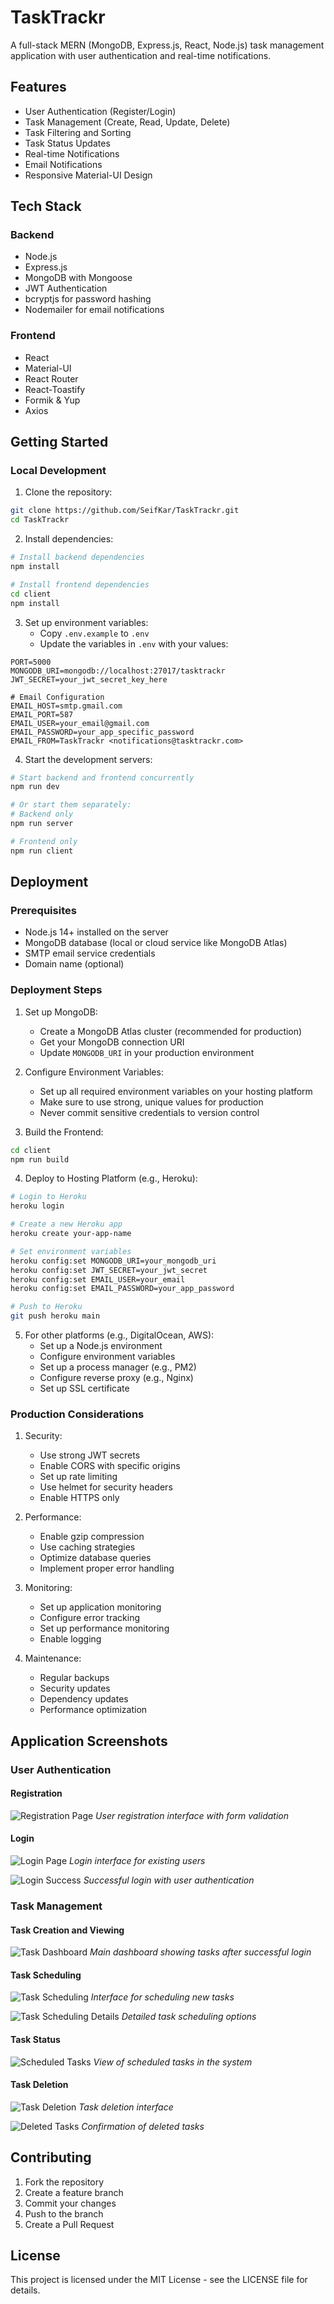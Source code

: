 # TaskTrackr

A full-stack MERN (MongoDB, Express.js, React, Node.js) task management application with user authentication and real-time notifications.

## Features

- User Authentication (Register/Login)
- Task Management (Create, Read, Update, Delete)
- Task Filtering and Sorting
- Task Status Updates
- Real-time Notifications
- Email Notifications
- Responsive Material-UI Design

## Tech Stack

### Backend
- Node.js
- Express.js
- MongoDB with Mongoose
- JWT Authentication
- bcryptjs for password hashing
- Nodemailer for email notifications

### Frontend
- React
- Material-UI
- React Router
- React-Toastify
- Formik & Yup
- Axios

## Getting Started

### Local Development

1. Clone the repository:
```bash
git clone https://github.com/SeifKar/TaskTrackr.git
cd TaskTrackr
```

2. Install dependencies:
```bash
# Install backend dependencies
npm install

# Install frontend dependencies
cd client
npm install
```

3. Set up environment variables:
   - Copy `.env.example` to `.env`
   - Update the variables in `.env` with your values:
```env
PORT=5000
MONGODB_URI=mongodb://localhost:27017/tasktrackr
JWT_SECRET=your_jwt_secret_key_here

# Email Configuration
EMAIL_HOST=smtp.gmail.com
EMAIL_PORT=587
EMAIL_USER=your_email@gmail.com
EMAIL_PASSWORD=your_app_specific_password
EMAIL_FROM=TaskTrackr <notifications@tasktrackr.com>
```

4. Start the development servers:
```bash
# Start backend and frontend concurrently
npm run dev

# Or start them separately:
# Backend only
npm run server

# Frontend only
npm run client
```

## Deployment

### Prerequisites
- Node.js 14+ installed on the server
- MongoDB database (local or cloud service like MongoDB Atlas)
- SMTP email service credentials
- Domain name (optional)

### Deployment Steps

1. Set up MongoDB:
   - Create a MongoDB Atlas cluster (recommended for production)
   - Get your MongoDB connection URI
   - Update `MONGODB_URI` in your production environment

2. Configure Environment Variables:
   - Set up all required environment variables on your hosting platform
   - Make sure to use strong, unique values for production
   - Never commit sensitive credentials to version control

3. Build the Frontend:
```bash
cd client
npm run build
```

4. Deploy to Hosting Platform (e.g., Heroku):
```bash
# Login to Heroku
heroku login

# Create a new Heroku app
heroku create your-app-name

# Set environment variables
heroku config:set MONGODB_URI=your_mongodb_uri
heroku config:set JWT_SECRET=your_jwt_secret
heroku config:set EMAIL_USER=your_email
heroku config:set EMAIL_PASSWORD=your_app_password

# Push to Heroku
git push heroku main
```

5. For other platforms (e.g., DigitalOcean, AWS):
   - Set up a Node.js environment
   - Configure environment variables
   - Set up a process manager (e.g., PM2)
   - Configure reverse proxy (e.g., Nginx)
   - Set up SSL certificate

### Production Considerations

1. Security:
   - Use strong JWT secrets
   - Enable CORS with specific origins
   - Set up rate limiting
   - Use helmet for security headers
   - Enable HTTPS only

2. Performance:
   - Enable gzip compression
   - Use caching strategies
   - Optimize database queries
   - Implement proper error handling

3. Monitoring:
   - Set up application monitoring
   - Configure error tracking
   - Set up performance monitoring
   - Enable logging

4. Maintenance:
   - Regular backups
   - Security updates
   - Dependency updates
   - Performance optimization

## Application Screenshots

### User Authentication
#### Registration
![Registration Page](client/src/Screenshots/registration1.0%20-%20project.jpg)
*User registration interface with form validation*

#### Login
![Login Page](client/src/Screenshots/log%20in%20-%20project.jpg)
*Login interface for existing users*

![Login Success](client/src/Screenshots/log%20in%202.0-%20project.jpg)
*Successful login with user authentication*

### Task Management
#### Task Creation and Viewing
![Task Dashboard](client/src/Screenshots/logged%20in%20with%20task%20-%20project.jpg)
*Main dashboard showing tasks after successful login*

#### Task Scheduling
![Task Scheduling](client/src/Screenshots/scheduling%20-%20project.jpg)
*Interface for scheduling new tasks*

![Task Scheduling Details](client/src/Screenshots/scheduling%202.0%20project.jpg)
*Detailed task scheduling options*

#### Task Status
![Scheduled Tasks](client/src/Screenshots/scheduled%20-%20project.jpg)
*View of scheduled tasks in the system*

#### Task Deletion
![Task Deletion](client/src/Screenshots/deleting%20-%20project.jpg)
*Task deletion interface*

![Deleted Tasks](client/src/Screenshots/deleted%20-%20project.jpg)
*Confirmation of deleted tasks*

## Contributing

1. Fork the repository
2. Create a feature branch
3. Commit your changes
4. Push to the branch
5. Create a Pull Request

## License

This project is licensed under the MIT License - see the LICENSE file for details.

